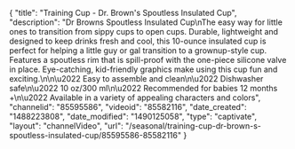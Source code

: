 {
    "title": "Training Cup - Dr. Brown's Spoutless Insulated Cup",
    "description": "Dr Browns Spoutless Insulated Cup\nThe easy way for little ones to transition from sippy cups to open cups.  Durable, lightweight and designed to keep drinks fresh and cool, this 10-ounce insulated cup is perfect for helping a little guy or gal transition to a grownup-style cup. Features a spoutless rim that is spill-proof with the one-piece silicone valve in place. Eye-catching, kid-friendly graphics make using this cup fun and exciting.\n\n\u2022 Easy to assemble and clean\n\u2022 Dishwasher safe\n\u2022 10 oz\/300 ml\n\u2022 Recommended for babies 12 months +\n\u2022 Available in a variety of appealing characters and colors",
    "channelid": "85595586",
    "videoid": "85582116",
    "date_created": "1488223808",
    "date_modified": "1490125058",
    "type": "captivate",
    "layout": "channelVideo",
    "url": "\/seasonal\/training-cup-dr-brown-s-spoutless-insulated-cup\/85595586-85582116"
}